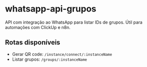 # whatsapp-api-grupos

API com integração ao WhatsApp para listar IDs de grupos. Útil para automações com ClickUp e n8n.

## Rotas disponíveis

- Gerar QR code: `/instance/connect/:instanceName`
- Listar grupos: `/groups/:instanceName`